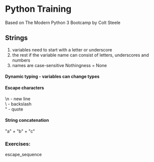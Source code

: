 # Python Training
Based on The Modern Python 3 Bootcamp by Colt Steele


## Strings
1. variables need to start with a letter or underscore
2. the rest if the variable name can consist of letters, underscores and numbers
3. names are case-sensitive
Nothingness = None

#### Dynamic typing - variables can change types

#### Escape characters
\n - new line  
\\ - backslash  
\" - quote  

#### String concatenation
"a" + "b" + "c"

### Exercises:
escape_sequence


